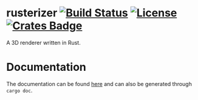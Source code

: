 # rusterizer [![Build Status](https://travis-ci.org/skorezore/rusterizer.svg)](https://travis-ci.org/skorezore/rusterizer) [![License](https://img.shields.io/badge/license-MIT-blue.svg)](https://github.com/skorezore/rusterizer/blob/master/LICENSE.md) [![Crates Badge](https://meritbadge.herokuapp.com/rusterizer)](https://crates.io/crates/rusterizer)

A 3D renderer written in Rust.

# Documentation

The documentation can be found [here](http://skorezore.xyz/rusterizer/documentation/rusterizer/index.html) and can also
be generated through `cargo doc`.
